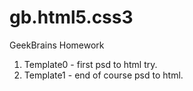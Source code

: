 # gb.html5.css3

GeekBrains Homework

 1. Template0 - first psd to html try.
 2. Template1 - end of course psd to html.
  